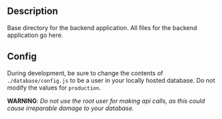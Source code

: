 ## Description
Base directory for the backend application. All files for the backend application go here.

## Config
During development, be sure to change the contents of `./database/config.js` to be a user in your locally hosted database. Do not modify the values for `production`. 

**WARNING**: _Do not use the root user for making api calls, as this could cause irreparable damage to your database._